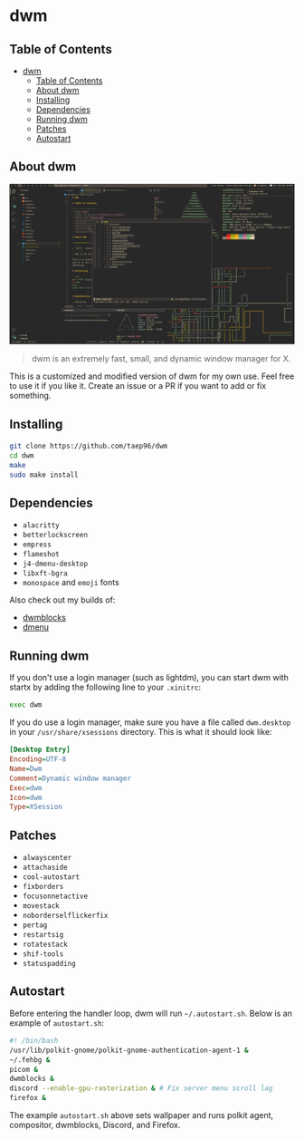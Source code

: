 # dwm

## Table of Contents

- [dwm](#dwm)
  - [Table of Contents](#table-of-contents)
  - [About dwm](#about-dwm)
  - [Installing](#installing)
  - [Dependencies](#dependencies)
  - [Running dwm](#running-dwm)
  - [Patches](#patches)
  - [Autostart](#autostart)

## About dwm

![screenshot](./screenshot.png)

> dwm is an extremely fast, small, and dynamic window manager for X.

This is a customized and modified version of dwm for my own use. Feel free to
use it if you like it. Create an issue or a PR if you want to add or fix
something.

## Installing

```sh
git clone https://github.com/taep96/dwm
cd dwm
make
sudo make install
```

## Dependencies

- `alacritty`
- `betterlockscreen`
- `empress`
- `flameshot`
- `j4-dmenu-desktop`
- `libxft-bgra`
- `monospace` and `emoji` fonts

Also check out my builds of:

- [dwmblocks](https://github.com/taep96/dwmblocks)
- [dmenu](https://github.com/taep96/dmenu)

## Running dwm

If you don't use a login manager (such as lightdm), you can start dwm with
startx by adding the following line to your `.xinitrc`:

```sh
exec dwm
```

If you do use a login manager, make sure you have a file called `dwm.desktop` in
your `/usr/share/xsessions` directory. This is what it should look like:

```ini
[Desktop Entry]
Encoding=UTF-8
Name=Dwm
Comment=Dynamic window manager
Exec=dwm
Icon=dwm
Type=XSession
```

## Patches

- `alwayscenter`
- `attachaside`
- `cool-autostart`
- `fixborders`
- `focusonnetactive`
- `movestack`
- `noborderselflickerfix`
- `pertag`
- `restartsig`
- `rotatestack`
- `shif-tools`
- `statuspadding`

## Autostart

Before entering the handler loop, dwm will run `~/.autostart.sh`. Below is an
example of `autostart.sh`:

```sh
#! /bin/bash
/usr/lib/polkit-gnome/polkit-gnome-authentication-agent-1 &
~/.fehbg &
picom &
dwmblocks &
discord --enable-gpu-rasterization & # Fix server menu scroll lag
firefox &
```

The example `autostart.sh` above sets wallpaper and runs polkit agent, compositor,
dwmblocks, Discord, and Firefox.

